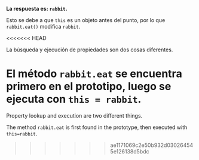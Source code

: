 **La respuesta es: `rabbit`.**

Esto se debe a que `this` es un objeto antes del punto, por lo que `rabbit.eat()` modifica `rabbit`.

<<<<<<< HEAD

La búsqueda y ejecución de propiedades son dos cosas diferentes.

El método `rabbit.eat` se encuentra primero en el prototipo, luego se ejecuta con `this = rabbit`.
=======
Property lookup and execution are two different things.

The method `rabbit.eat` is first found in the prototype, then executed with `this=rabbit`.
>>>>>>> ae1171069c2e50b932d030264545e126138d5bdc
